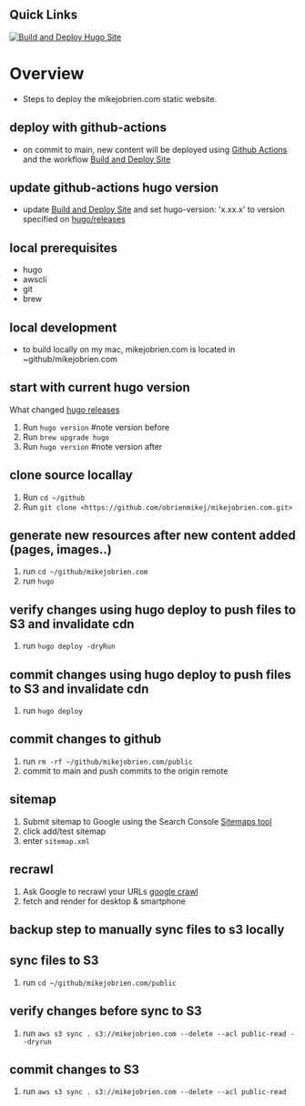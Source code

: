 ## Quick Links

[![Build and Deploy Hugo Site](https://github.com/obrienmikej/mikejobrien.com/actions/workflows/main.yml/badge.svg)](https://github.com/obrienmikej/mikejobrien.com/actions/workflows/main.yml)

# Overview

- Steps to deploy the mikejobrien.com static website.

## deploy with github-actions

- on commit to main, new content will be deployed using [Github Actions](https://docs.github.com/en/actions) and the workflow [Build and Deploy Site](https://github.com/obrienmikej/mikejobrien.com/actions/workflows/main.yml)


## update github-actions hugo version

- update [Build and Deploy Site](https://github.com/obrienmikej/mikejobrien.com/actions/workflows/main.yml) and set hugo-version: 'x.xx.x' to version specified on [hugo/releases](https://github.com/gohugoio/hugo/releases)

## local prerequisites

- hugo
- awscli
- git
- brew

## local development

- to build locally on my mac, mikejobrien.com is located in ~github/mikejobrien.com

## start with current hugo version

What changed [hugo releases](https://github.com/gohugoio/hugo/releases)

1. Run `hugo version` #note version before
2. Run `brew upgrade hugo`
3. Run `hugo version` #note version after

## clone source locallay

1. Run `cd ~/github`
1. Run `git clone <https://github.com/obrienmikej/mikejobrien.com.git>`

## generate new resources after new content added (pages, images..)

1. run `cd ~/github/mikejobrien.com`
2. run `hugo`

## verify changes using hugo deploy to push files to S3 and invalidate cdn

1. run `hugo deploy -dryRun`

## commit changes using hugo deploy to push files to S3 and invalidate cdn

1. run `hugo deploy`

## commit changes to github

1. run `rm -rf ~/github/mikejobrien.com/public`
2. commit to main and push commits to the origin remote

## sitemap

1. Submit sitemap to Google using the Search Console [Sitemaps tool](https://search.google.com/search-console/sitemaps)
2. click add/test sitemap
3. enter `sitemap.xml`

## recrawl

1. Ask Google to recrawl your URLs [google crawl](https://search.google.com/search-console)
2. fetch and render for desktop & smartphone

## backup step to manually sync files to s3 locally

## sync files to S3

1. run `cd ~/github/mikejobrien.com/public`

## verify changes before sync to S3

1. run `aws s3 sync . s3://mikejobrien.com --delete --acl public-read --dryrun`

## commit changes to S3

1. run `aws s3 sync . s3://mikejobrien.com --delete --acl public-read`
